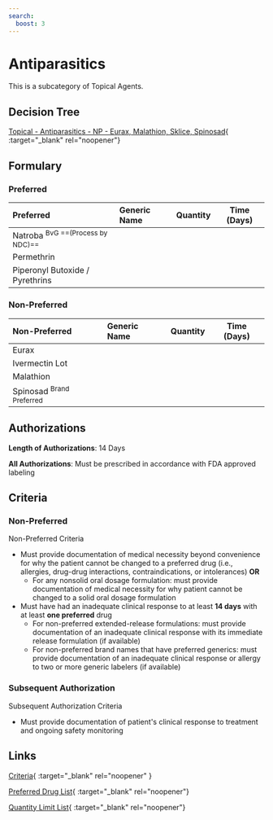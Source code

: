 ```yaml
---
search:
  boost: 3
---
```


# Antiparasitics

This is a subcategory of Topical Agents.

## Decision Tree

[Topical - Antiparasitics - NP - Eurax, Malathion, Sklice, Spinosad](https://forms.office.com/Pages/ResponsePage.aspx?id=nPhjxpvvj0G9PUHkbAzgaN9UYz8EqmlIs3_TYn4TbXBUOEJOTERENjUwMzJVOFI1Q0FUTFZKN1pEMyQlQCNjPTEkJUAjdD1n){ :target="_blank" rel="noopener"}

## Formulary

### Preferred

| Preferred                       | Generic Name | Quantity | Time (Days) |
|:--------------------------------|:-------------|:--------:|:-----------:|
| Natroba <sup>BvG ==(Process by NDC)==</sup>          |              |          |             |
| Permethrin                      |              |          |             |
| Piperonyl Butoxide / Pyrethrins |              |          |             |

### Non-Preferred

| Non-Preferred                                                                           | Generic Name | Quantity | Time (Days) |
|:----------------------------------------------------------------------------------------|:-------------|:--------:|:-----------:|
| Eurax                                                                                   |              |          |             |
| Ivermectin Lot                                                                          |              |          |             |
| Malathion                                                                               |              |          |             |
| <span title = "Brand Preferred: Natroba">Spinosad</span> <sup>Brand Preferred</sup> |              |          |             |

## Authorizations 

**Length of Authorizations**: 14 Days

**All Authorizations**: Must be prescribed in accordance with FDA approved labeling

## Criteria

### Non-Preferred

Non-Preferred Criteria

- Must provide documentation of medical necessity beyond convenience for why the patient cannot be changed to a preferred drug (i.e., allergies, drug-drug interactions, contraindications, or intolerances) **OR**
    - For any nonsolid oral dosage formulation: must provide documentation of medical necessity for why patient cannot be changed to a solid oral dosage formulation
- Must have had an inadequate clinical response to at least **14 days** with at least **one preferred** drug
    - For non-preferred extended-release formulations: must provide documentation of an inadequate clinical response with its immediate release formulation (if available)
    - For non-preferred brand names that have preferred generics: must provide documentation of an inadequate clinical response or allergy to two or more generic labelers (if available)

### Subsequent Authorization

Subsequent Authorization Criteria

- Must provide documentation of patient's clinical response to treatment and ongoing safety monitoring

## Links

[Criteria](https://medicaid.ohio.gov/static/PHM/drug-coverage/20230701+UPDL+Criteria+_v1_FINAL.approved.pdf#page=103){ :target="_blank" rel="noopener" }

[Preferred Drug List](https://medicaid.ohio.gov/static/PHM/drug-coverage/20230701_UPDL_FINAL_ODM.approved.v2.pdf#page=32){ :target="_blank" rel="noopener"}

[Quantity Limit List](https://pharmacy.medicaid.ohio.gov/sites/default/files/20230101_Ohio_Medicaid_Quantity_Document_APPROVED.pdf){ :target="_blank" rel="noopener"}

